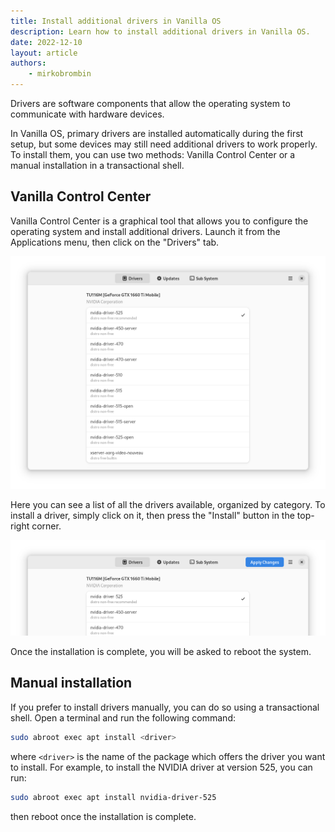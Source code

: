 ```yaml
---
title: Install additional drivers in Vanilla OS
description: Learn how to install additional drivers in Vanilla OS.
date: 2022-12-10
layout: article
authors: 
    - mirkobrombin
---
```


Drivers are software components that allow the operating system to communicate with
hardware devices.

In Vanilla OS, primary drivers are installed automatically during the first setup,
but some devices may still need additional drivers to work properly. To install
them, you can use two methods: Vanilla Control Center or a manual installation
in a transactional shell.

## Vanilla Control Center
Vanilla Control Center is a graphical tool that allows you to configure the
operating system and install additional drivers. Launch it from the Applications
menu, then click on the "Drivers" tab.

![Vanilla Control Center](/assets/uploads/vanilla-control-center.png)

Here you can see a list of all the drivers available, organized by category. To
install a driver, simply click on it, then press the "Install" button in the
top-right corner.

![Vanilla Control Center - Drivers](/assets/uploads/vanilla-control-center-install-driver.png)

Once the installation is complete, you will be asked to reboot the system.

## Manual installation
If you prefer to install drivers manually, you can do so using a transactional
shell. Open a terminal and run the following command:

```bash
sudo abroot exec apt install <driver>
```

where `<driver>` is the name of the package which offers the driver you want to
install. For example, to install the NVIDIA driver at version 525, you can run:

```bash
sudo abroot exec apt install nvidia-driver-525
```

then reboot once the installation is complete.
